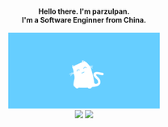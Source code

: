 <p align="center">
  <br>
  <strong>Hello there. I'm parzulpan.<br> I'm a Software Enginner from China.<br></strong>
  <br>
  <img src="https://github.com/parzulpan/parzulpan/blob/master/resources/header.gif" width="300"/>
  <br>
  <code><img height="50" src="https://www.vectorlogo.zone/logos/python/python-ar21.svg"></code>
  <code><img height="50" src="https://www.vectorlogo.zone/logos/javascript/javascript-ar21.svg"></code>
</tr>
</p>

